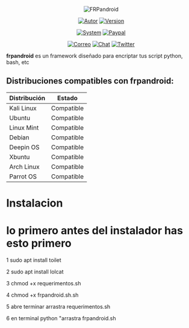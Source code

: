 <p align="center">
<img src="http://imgfz.com/i/nWUJRCz.png" title="FRPandroid">
</p>

<p align="center">
<a href="https://github.com/drandroidsv/Frptools-linux"><img title="Autor" src="https://img.shields.io/badge/Author-MasTerSv-blue?style=for-the-badge&logo=github"></a>
<a href=""><img title="Version" src="https://img.shields.io/badge/Version-2.0-red?style=for-the-badge&logo="></a>
</p>

<p align="center">
<a href=""><img title="System" src="https://img.shields.io/badge/Supported%20OS-Linux-orange?style=for-the-badge&logo=linux"></a>
<a href="https://www.paypal.com/paypalme/drandroidsv"><img title="Paypal" src="https://img.shields.io/badge/Donate-PayPal-green.svg?style=for-the-badge&logo=paypal"></a>
</p>

<p align="center">
<a href="mailto:Master.hdez@gmail.com"><img title="Correo" src="https://img.shields.io/badge/Correo-master.hdez@gmail.com-blueviolet?style=for-the-badge&logo=gmai"></a>
<a href="https://t.me/joinchat/AAAAAETqm9bQH0uFopDJsQ"><img title="Chat" src="https://img.shields.io/badge/CHAT-TELEGRAM-blue?style=for-the-badge&logo=telegram"></a>
<a href="https://twitter.com/MASTERSV19"><img title="Twitter" src="https://img.shields.io/badge/CHAT-TWITTER-blue?style=for-the-badge&logo=twitter"></a>
</p>

**frpandroid** es un framework diseñado para encriptar tus script python, bash, etc


## Distribuciones compatibles con frpandroid:

| Distribución |   Estado      |
|--------------|---------------| 
| Kali Linux   | Compatible    |
| Ubuntu       | Compatible    |
| Linux Mint   | Compatible    |
| Debian       | Compatible    |
| Deepin OS    | Compatible    |
| Xbuntu       | Compatible    |
| Arch Linux   | Compatible    |
| Parrot OS    | Compatible    |


# Instalacion


# lo primero antes del instalador has esto primero 

1 sudo apt install toilet

2 sudo apt install lolcat

3 chmod +x requerimentos.sh

4 chmod +x frpandroid.sh.sh

5 abre terminar arrastra requerimentos.sh

6 en terminal python "arrastra frpandroid.sh
